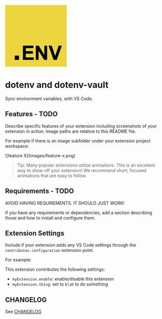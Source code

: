 <img src="https://raw.githubusercontent.com/motdotla/dotenv/master/dotenv.png" />

# dotenv and dotenv-vault

Sync environment variables, with VS Code.

## Features - TODO

Describe specific features of your extension including screenshots of your extension in action. Image paths are relative to this README file.

For example if there is an image subfolder under your extension project workspace:

\!\[feature X\]\(images/feature-x.png\)

> Tip: Many popular extensions utilize animations. This is an excellent way to show off your extension! We recommend short, focused animations that are easy to follow.

## Requirements - TODO

AVOID HAVING REQUIREMENTS. IT SHOULD JUST WORK!

If you have any requirements or dependencies, add a section describing those and how to install and configure them.

## Extension Settings

Include if your extension adds any VS Code settings through the `contributes.configuration` extension point.

For example:

This extension contributes the following settings:

* `myExtension.enable`: enable/disable this extension
* `myExtension.thing`: set to `blah` to do something

## CHANGELOG

See [CHANGELOG](CHANGELOG.md)
